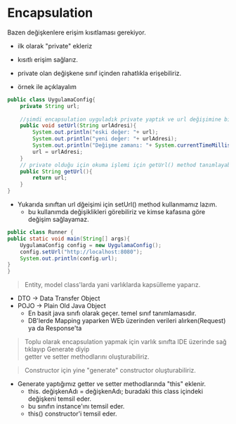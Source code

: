 # Encapsulation
Bazen değişkenlere erişim kısıtlaması gerekiyor.
* ilk olarak "private" ekleriz
* kısıtlı erişim sağlarız. 
* private olan değişkene sınıf içinden rahatlıkla erişebiliriz.

* örnek ile açıklayalım

```java
public class UygulamaConfig{
    private String url;
    
    //şimdi encapsulation uyguladık private yaptık ve url değişimine bilgiler gireceğiz.
    public void setUrl(String urlAdresi){
        System.out.println("eski değer: "+ url);
        System.out.println("yeni değer: "+ urlAdresi);
        System.out.println("Değişme zamanı: "+ System.currentTimeMillis());
        url = urlAdresi;
    }
    // private olduğu için okuma işlemi için getUrl() method tanımlayabiliriz.
    public String getUrl(){
        return url;
    }
}
```
* Yukarıda sınıftan url dğeişimi için setUrl() method kullanmamız lazım.  
  * bu kullanımda değişiklikleri görebiliriz ve kimse kafasına göre değişim sağlayamaz.
```java
public class Runner {
public static void main(String[] args){
    UygulamaConfig config = new UygulamaConfig();
    config.setUrl("http://localhost:8080");
    System.out.println(config.url);
}
}
```
> Entity, model class'larda yani varlıklarda kapsülleme yaparız.  
* DTO -> Data Transfer Object 
* POJO -> Plain Old Java Object 
    * En basit java sınıfı olarak geçer. temel sınıf tanımlamasıdır.
    * DB'lerde Mapping yaparken WEb üzerinden verileri alırken(Request) ya da Response'ta

> Toplu olarak encapsulation yapmak için varlık sınıfta IDE üzerinde sağ tıklayıp Generate diyip  
    getter ve setter methodlarını oluşturabiliriz.  

> Constructor için yine "generate" constructor oluşturabiliriz.   

* Generate yaptığımız getter ve setter methodlarında "this" eklenir.
    * this. değişkenAdı = değişkenAdı; buradaki this class içindeki değişkeni temsil eder.
    * bu sınıfın instance'ını temsil eder. 
    * this() constructor'i temsil eder.